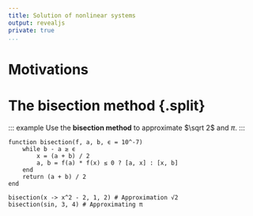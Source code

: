 ```yaml
---
title: Solution of nonlinear systems
output: revealjs
private: true
...
```


# Motivations

# The bisection method {.split}

::: example
Use the **bisection method** to approximate $\sqrt 2$ and $\pi$.
:::

~~~ {.julia .jupyter}
function bisection(f, a, b, ϵ = 10^-7)
    while b - a ≥ ϵ
        x = (a + b) / 2
        a, b = f(a) * f(x) ≤ 0 ? [a, x] : [x, b]
    end
    return (a + b) / 2
end

bisection(x -> x^2 - 2, 1, 2) # Approximation √2
bisection(sin, 3, 4) # Approximating π
~~~
